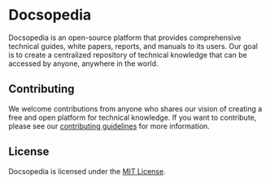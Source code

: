 # Docsopedia

Docsopedia is an open-source platform that provides comprehensive technical guides, white papers, reports, and manuals to its users. Our goal is to create a centralized repository of technical knowledge that can be accessed by anyone, anywhere in the world.

## Contributing

We welcome contributions from anyone who shares our vision of creating a free and open platform for technical knowledge. If you want to contribute, please see our [contributing guidelines](CONTRIBUTING.md) for more information.

## License

Docsopedia is licensed under the [MIT License](LICENSE).
